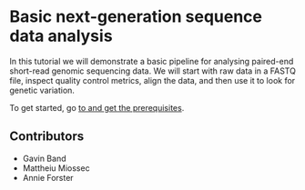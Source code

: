 # Basic next-generation sequence data analysis

In this tutorial we will demonstrate a basic pipeline for analysing paired-end short-read genomic
sequencing data. We will start with raw data in a FASTQ file, inspect quality control metrics,
align the data, and then use it to look for genetic variation.

To get started, go [to and get the prerequisites](Prerequisites.md).

## Contributors

* Gavin Band
* Mattheiu Miossec
* Annie Forster
